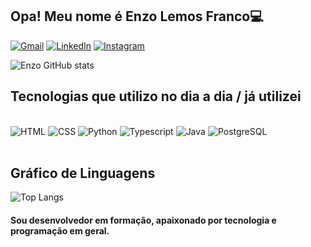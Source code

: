 ## Opa! Meu nome é Enzo Lemos Franco💻
[![Gmail](https://img.shields.io/badge/Gmail-D14836?style=for-the-badge&logo=gmail&logoColor=white)](mailto:fenzolemosfranco@gmail.com)
[![LinkedIn](https://img.shields.io/badge/LinkedIn-0077B5?style=for-the-badge&logo=linkedin&logoColor=white)](https://www.linkedin.com/in/enzo-lemos-franco-002651293/)
[![Instagram](https://img.shields.io/badge/Instagram-E4405F?style=for-the-badge&logo=instagram&logoColor=white)](https://www.instagram.com/enzo_thoughs/)

![Enzo GitHub stats](https://github-readme-stats.vercel.app/api?username=EnzoLFranco&show_icons=true&theme=radical&hide=stars,contribs)

## Tecnologias que utilizo no dia a dia / já utilizei

<div style="display: inline_block"><br/>
<img alingn="center" alt="HTML" src="https://img.shields.io/badge/HTML5-E34F26?style=for-the-badge&logo=html5&logoColor=white"/>
<img alingn="center" alt="CSS" src="https://img.shields.io/badge/CSS3-1572B6?style=for-the-badge&logo=css3&logoColor=white"/>
<img alingn="center" alt="Python" src="https://img.shields.io/badge/Python-14354C?style=for-the-badge&logo=python&logoColor=white"/>
 <img alingn="center" alt="Typescript" src="https://img.shields.io/badge/TypeScript-007ACC?style=for-the-badge&logo=typescript&logoColor=white"/>
 <img alingn="center" alt="Java" src="https://img.shields.io/badge/Java-ED8B00?style=for-the-badge&logo=openjdk&logoColor=white"/>
 <img alingn="center" alt="PostgreSQL" src="https://img.shields.io/badge/PostgreSQL-316192?style=for-the-badge&logo=postgresql&logoColor=white"/>
</div><br/>

## Gráfico de Linguagens

![Top Langs](https://github-readme-stats.vercel.app/api/top-langs/?username=EnzoLFranco&layout=compact) <br/>

#### Sou desenvolvedor em formação, apaixonado por tecnologia e programação em geral.

